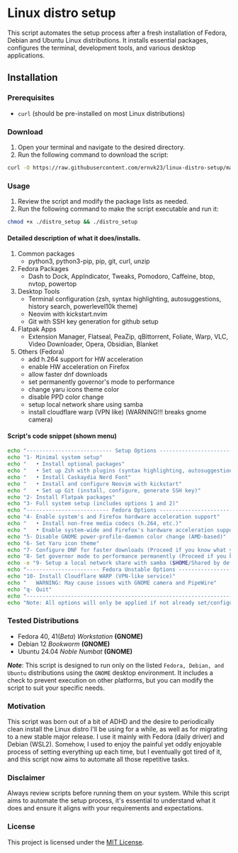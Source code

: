 # Linux distro setup

This script automates the setup process after a fresh installation of Fedora, Debian and Ubuntu Linux distributions. It installs essential packages, configures the terminal, development tools, and various desktop applications.

## Installation

### Prerequisites
- `curl` (should be pre-installed on most Linux distributions)

### Download
1. Open your terminal and navigate to the desired directory.
2. Run the following command to download the script:
  ```bash
  curl -O https://raw.githubusercontent.com/ernvk23/linux-distro-setup/main/distro_setup
  ```
### Usage
1. Review the script and modify the package lists as needed.
2. Run the following command to make the script executable and run it:
  ```bash
  chmod +x ./distro_setup && ./distro_setup
  ```

#### Detailed description of what it does/installs.
1. Common packages
    - python3, python3-pip, pip, git, curl, unzip
2. Fedora Packages
    - Dash to Dock, AppIndicator, Tweaks, Pomodoro, Caffeine, btop, nvtop, powertop
3. Desktop Tools
    - Terminal configuration (zsh, syntax highlighting, autosuggestions, history search, powerlevel10k theme)
    - Neovim with kickstart.nvim
    - Git with SSH key generation for github setup
3. Flatpak Apps
    - Extension Manager, Flatseal, PeaZip, qBittorrent, Foliate, Warp, VLC, Video Downloader, Opera, Obsidian, Blanket
5. Others (Fedora)
    - add h.264 support for HW acceleration
    - enable HW acceleration on Firefox
    - allow faster dnf downloads
    - set permanently governor's mode to performance
    - change yaru icons theme color
    - disable PPD color change
    - setup local network share using samba
    - install cloudflare warp (VPN like) (WARNING!!! breaks gnome camera)

#### Script's code snippet (shown menu)
```bash
echo "--------------------------- Setup Options ---------------------------"
echo "1- Minimal system setup"
echo "   • Install optional packages"
echo "   • Set up Zsh with plugins (syntax highlighting, autosuggestions, etc.)"
echo "   • Install Caskaydia Nerd Font"
echo "   • Install and configure Neovim with kickstart"
echo "   • Set up Git (install, configure, generate SSH key)"
echo "2- Install Flatpak packages"
echo "3- Full system setup (includes options 1 and 2)"
echo "-------------------------- Fedora Options --------------------------"
echo "4- Enable system's and Firefox hardware acceleration support"
echo "   • Install non-free media codecs (h.264, etc.)"
echo "   • Enable system-wide and Firefox's hardware acceleration support"
echo "5- Disable GNOME power-profile-daemon color change (AMD-based)"
echo "6- Set Yaru icon theme"
echo "7- Configure DNF for faster downloads (Proceed if you know what you are doing!)"
echo "8- Set governor mode to performance permanently (Proceed if you know what you are doing!)"
echo -e "9- Setup a local network share with samba ($HOME/Shared by default)"
echo "----------------------- Fedora Unstable Options --------------------"
echo "10- Install Cloudflare WARP (VPN-like service)"
echo "   WARNING: May cause issues with GNOME camera and PipeWire"
echo "q- Quit"
echo "--------------------------------------------------------------------"
echo "Note: All options will only be applied if not already set/configured."
```

### Tested Distributions
- Fedora 40, 41(*Beta*) *Workstation* **(GNOME)**
- Debian 12 *Bookworm* **(GNOME)**
- Ubuntu 24.04 *Noble Numbat* **(GNOME)**

***Note***: This script is designed to run only on the listed `Fedora, Debian, and Ubuntu` distributions using the `GNOME` desktop environment. It includes a check to prevent execution on other platforms, but you can modify the script to suit your specific needs.

### Motivation
This script was born out of a bit of ADHD and the desire to periodically clean install the Linux distro I'll be using for a while, as well as for migrating to a new stable major release. I use it mainly with Fedora (daily driver) and Debian (WSL2). Somehow, I used to enjoy the painful yet oddly enjoyable process of setting everything up each time, but I eventually got tired of it, and this script now aims to automate all those repetitive tasks.

### Disclaimer
Always review scripts before running them on your system. While this script aims to automate the setup process, it's essential to understand what it does and ensure it aligns with your requirements and expectations.

### License
This project is licensed under the [MIT License](LICENSE.md).

